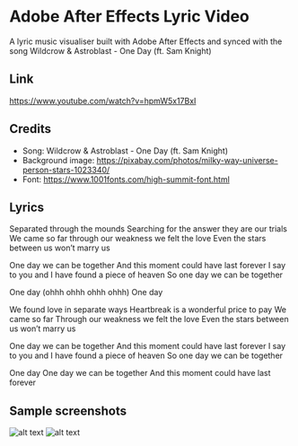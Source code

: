 # Adobe After Effects Lyric Video
A lyric music visualiser built with Adobe After Effects and synced with the song Wildcrow &amp; Astroblast - One Day (ft. Sam Knight)

## Link
https://www.youtube.com/watch?v=hpmW5x17BxI

## Credits
- Song: Wildcrow &amp; Astroblast - One Day (ft. Sam Knight)
- Background image: https://pixabay.com/photos/milky-way-universe-person-stars-1023340/
- Font: https://www.1001fonts.com/high-summit-font.html

## Lyrics
Separated through the mounds
Searching for the answer they are our trials
We came so far through our weakness we felt the love
Even the stars between us won’t marry us

One day we can be together
And this moment could have last forever
I say to you and I have found a piece of heaven
So one day we can be together

One day
(ohhh ohhh ohhh ohhh)
One day

We found love in separate ways 
Heartbreak is a wonderful price to pay
We came so far 
Through our weakness we felt the love
Even the stars between us won’t marry us

One day we can be together
And this moment could have last forever
I say to you and I have found a piece of heaven
So one day we can be together

One day
One day we can be together
And this moment could have last forever

## Sample screenshots
![alt text](https://github.com/rethamlai/one-day-lyric-video/blob/main/Sample/s1.png?raw=true)
![alt text](https://github.com/rethamlai/one-day-lyric-video/blob/main/Sample/s3.png?raw=true)
